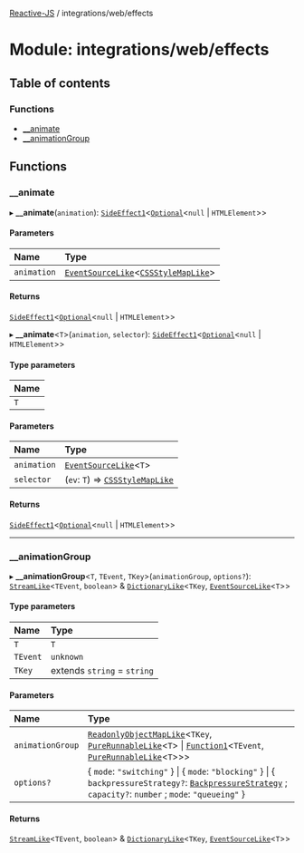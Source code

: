 [Reactive-JS](../README.md) / integrations/web/effects

# Module: integrations/web/effects

## Table of contents

### Functions

- [\_\_animate](integrations_web_effects.md#__animate)
- [\_\_animationGroup](integrations_web_effects.md#__animationgroup)

## Functions

### \_\_animate

▸ **__animate**(`animation`): [`SideEffect1`](functions.md#sideeffect1)\<[`Optional`](functions.md#optional)\<``null`` \| `HTMLElement`\>\>

#### Parameters

| Name | Type |
| :------ | :------ |
| `animation` | [`EventSourceLike`](../interfaces/events.EventSourceLike.md)\<[`CSSStyleMapLike`](../interfaces/integrations_web.CSSStyleMapLike.md)\> |

#### Returns

[`SideEffect1`](functions.md#sideeffect1)\<[`Optional`](functions.md#optional)\<``null`` \| `HTMLElement`\>\>

▸ **__animate**\<`T`\>(`animation`, `selector`): [`SideEffect1`](functions.md#sideeffect1)\<[`Optional`](functions.md#optional)\<``null`` \| `HTMLElement`\>\>

#### Type parameters

| Name |
| :------ |
| `T` |

#### Parameters

| Name | Type |
| :------ | :------ |
| `animation` | [`EventSourceLike`](../interfaces/events.EventSourceLike.md)\<`T`\> |
| `selector` | (`ev`: `T`) => [`CSSStyleMapLike`](../interfaces/integrations_web.CSSStyleMapLike.md) |

#### Returns

[`SideEffect1`](functions.md#sideeffect1)\<[`Optional`](functions.md#optional)\<``null`` \| `HTMLElement`\>\>

___

### \_\_animationGroup

▸ **__animationGroup**\<`T`, `TEvent`, `TKey`\>(`animationGroup`, `options?`): [`StreamLike`](../interfaces/concurrent.StreamLike.md)\<`TEvent`, `boolean`\> & [`DictionaryLike`](../interfaces/collections.DictionaryLike.md)\<`TKey`, [`EventSourceLike`](../interfaces/events.EventSourceLike.md)\<`T`\>\>

#### Type parameters

| Name | Type |
| :------ | :------ |
| `T` | `T` |
| `TEvent` | `unknown` |
| `TKey` | extends `string` = `string` |

#### Parameters

| Name | Type |
| :------ | :------ |
| `animationGroup` | [`ReadonlyObjectMapLike`](collections.md#readonlyobjectmaplike)\<`TKey`, [`PureRunnableLike`](../interfaces/concurrent.PureRunnableLike.md)\<`T`\> \| [`Function1`](functions.md#function1)\<`TEvent`, [`PureRunnableLike`](../interfaces/concurrent.PureRunnableLike.md)\<`T`\>\>\> |
| `options?` | \{ `mode`: ``"switching"``  } \| \{ `mode`: ``"blocking"``  } \| \{ `backpressureStrategy?`: [`BackpressureStrategy`](utils.md#backpressurestrategy) ; `capacity?`: `number` ; `mode`: ``"queueing"``  } |

#### Returns

[`StreamLike`](../interfaces/concurrent.StreamLike.md)\<`TEvent`, `boolean`\> & [`DictionaryLike`](../interfaces/collections.DictionaryLike.md)\<`TKey`, [`EventSourceLike`](../interfaces/events.EventSourceLike.md)\<`T`\>\>
